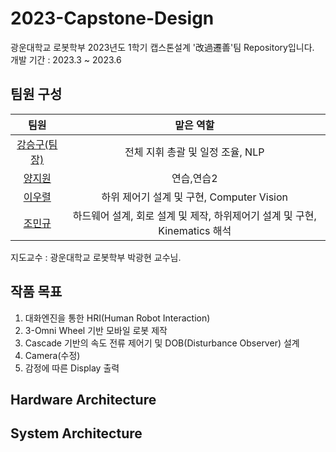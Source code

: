 # 2023-Capstone-Design
광운대학교 로봇학부 2023년도 1학기 캡스톤설계 '改過遷善'팀 Repository입니다.  
개발 기간 : 2023.3 ~ 2023.6

## 팀원 구성  

|팀원|맡은 역할|
|:---:|:---:|
|[강승구(팀장)](https://github.com/ksg85)|전체 지휘 총괄 및 일정 조율, NLP|
|[양지원](https://github.com/ynji1)|연습,연습2|
|[이우렬](https://github.com/2-woo-10)|하위 제어기 설계 및 구현, Computer Vision|
|[조민규](https://github.com/CHO-MinGyu99)|하드웨어 설계, 회로 설계 및 제작, 하위제어기 설계 및 구현, Kinematics 해석|  

지도교수 : 광운대학교 로봇학부 박광현 교수님.
## 작품 목표
1. 대화엔진을 통한 HRI(Human Robot Interaction)
2. 3-Omni Wheel 기반 모바일 로봇 제작
3. Cascade 기반의 속도 전류 제어기 및 DOB(Disturbance Observer) 설계
4. Camera(수정)
5. 감정에 따른 Display 출력

## Hardware Architecture

## System Architecture
